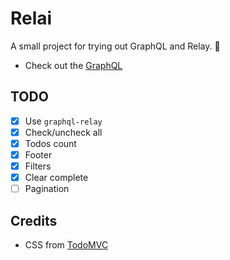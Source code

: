 # Relai

A small project for trying out GraphQL and Relay. :grapes:

* Check out the [GraphQL](https://github.com/oreqizer/relai-graphql)

## TODO

- [x] Use `graphql-relay`
- [x] Check/uncheck all
- [x] Todos count
- [x] Footer
- [x] Filters
- [x] Clear complete
- [ ] Pagination

## Credits

* CSS from [TodoMVC](https://github.com/tastejs/todomvc-app-css)
